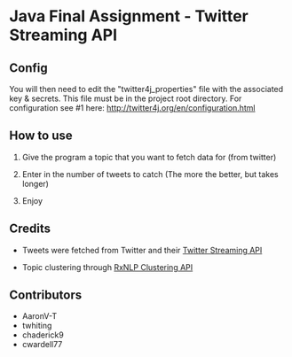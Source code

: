 
# Java Final Assignment - Twitter Streaming API #

## Config ##
You will then need to edit the "twitter4j_properties" file with the associated key & secrets. This
file must be in the project root directory.
For configuration see #1 here: http://twitter4j.org/en/configuration.html 

## How to use ##

1. Give the program a topic that you want to fetch data for (from twitter)

2. Enter in the number of tweets to catch (The more the better, but takes longer)

3. Enjoy

## Credits ##


- Tweets were fetched from Twitter and their [Twitter Streaming API](https://dev.twitter.com/streaming/overview)

- Topic clustering through [RxNLP Clustering API](http://www.rxnlp.com/api/Cluster-Sentences)

## Contributors ##

- AaronV-T
- twhiting
- chaderick9 
- cwardell77

